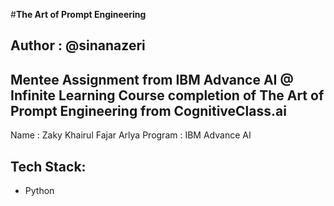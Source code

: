 #**The Art of Prompt Engineering**
## Author : @sinanazeri

Mentee Assignment from IBM Advance AI @ Infinite Learning
Course completion of The Art of Prompt Engineering from CognitiveClass.ai
---

Name : Zaky Khairul Fajar Arlya
Program : IBM Advance AI

## Tech Stack:
- Python
